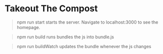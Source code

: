 # Takeout The Compost

> npm run start
starts the server. Navigate to localhost:3000 to see the homepage.

> npm run build
runs bundles the js into bundle.js 

> npm run buildWatch
updates the bundle whenever the js changes